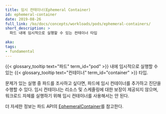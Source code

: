 ```yaml
---
title: 임시 컨테이너(Ephemeral Container)
id: ephemeral-container
date: 2019-08-26
full_link: /ko/docs/concepts/workloads/pods/ephemeral-containers/
short_description: >
  파드 내에 임시적으로 실행할 수 있는 컨테이너 타입

aka:
tags:
- fundamental
---
```

{{< glossary_tooltip text="파드" term_id="pod" >}} 내에 임시적으로 실행할 수 있는 {{< glossary_tooltip text="컨테이너" term_id="container" >}} 타입.

<!--more-->

문제가 있는 실행 중 파드를 조사하고 싶다면, 파드에 임시 컨테이너를 추가하고 진단을 수행할 수 있다. 임시 컨테이너는 리소스 및 스케줄링에 대한 보장이 제공되지 않으며, 워크로드 자체를 실행하기 위해 임시 컨테이너를 사용해서는 안 된다.

<!-- Even though the English doc doesn't mention this, the link below is to help Korean readers understand what 임시 컨테이너 equates to in the API. -->
더 자세한 정보는 파드 API의 [EphemeralContainer](https://kubernetes.io/docs/reference/kubernetes-api/workload-resources/pod-v1/#EphemeralContainer)를 참고한다.
